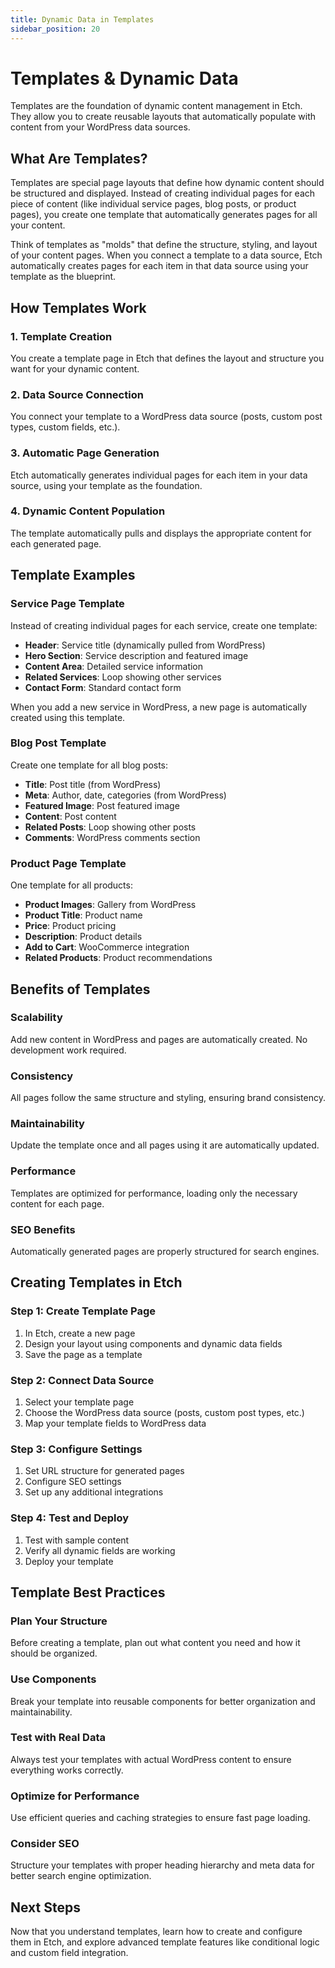 ```yaml
---
title: Dynamic Data in Templates
sidebar_position: 20
---
```


# Templates & Dynamic Data

Templates are the foundation of dynamic content management in Etch. They allow you to create reusable layouts that automatically populate with content from your WordPress data sources.

## What Are Templates?

Templates are special page layouts that define how dynamic content should be structured and displayed. Instead of creating individual pages for each piece of content (like individual service pages, blog posts, or product pages), you create one template that automatically generates pages for all your content.

Think of templates as "molds" that define the structure, styling, and layout of your content pages. When you connect a template to a data source, Etch automatically creates pages for each item in that data source using your template as the blueprint.

## How Templates Work

### 1. **Template Creation**
You create a template page in Etch that defines the layout and structure you want for your dynamic content.

### 2. **Data Source Connection**
You connect your template to a WordPress data source (posts, custom post types, custom fields, etc.).

### 3. **Automatic Page Generation**
Etch automatically generates individual pages for each item in your data source, using your template as the foundation.

### 4. **Dynamic Content Population**
The template automatically pulls and displays the appropriate content for each generated page.

## Template Examples

### **Service Page Template**
Instead of creating individual pages for each service, create one template:

- **Header**: Service title (dynamically pulled from WordPress)
- **Hero Section**: Service description and featured image
- **Content Area**: Detailed service information
- **Related Services**: Loop showing other services
- **Contact Form**: Standard contact form

When you add a new service in WordPress, a new page is automatically created using this template.

### **Blog Post Template**
Create one template for all blog posts:

- **Title**: Post title (from WordPress)
- **Meta**: Author, date, categories (from WordPress)
- **Featured Image**: Post featured image
- **Content**: Post content
- **Related Posts**: Loop showing other posts
- **Comments**: WordPress comments section

### **Product Page Template**
One template for all products:

- **Product Images**: Gallery from WordPress
- **Product Title**: Product name
- **Price**: Product pricing
- **Description**: Product details
- **Add to Cart**: WooCommerce integration
- **Related Products**: Product recommendations

## Benefits of Templates

### **Scalability**
Add new content in WordPress and pages are automatically created. No development work required.

### **Consistency**
All pages follow the same structure and styling, ensuring brand consistency.

### **Maintainability**
Update the template once and all pages using it are automatically updated.

### **Performance**
Templates are optimized for performance, loading only the necessary content for each page.

### **SEO Benefits**
Automatically generated pages are properly structured for search engines.

## Creating Templates in Etch

### **Step 1: Create Template Page**
1. In Etch, create a new page
2. Design your layout using components and dynamic data fields
3. Save the page as a template

### **Step 2: Connect Data Source**
1. Select your template page
2. Choose the WordPress data source (posts, custom post types, etc.)
3. Map your template fields to WordPress data

### **Step 3: Configure Settings**
1. Set URL structure for generated pages
2. Configure SEO settings
3. Set up any additional integrations

### **Step 4: Test and Deploy**
1. Test with sample content
2. Verify all dynamic fields are working
3. Deploy your template

## Template Best Practices

### **Plan Your Structure**
Before creating a template, plan out what content you need and how it should be organized.

### **Use Components**
Break your template into reusable components for better organization and maintainability.

### **Test with Real Data**
Always test your templates with actual WordPress content to ensure everything works correctly.

### **Optimize for Performance**
Use efficient queries and caching strategies to ensure fast page loading.

### **Consider SEO**
Structure your templates with proper heading hierarchy and meta data for better search engine optimization.

## Next Steps

Now that you understand templates, learn how to create and configure them in Etch, and explore advanced template features like conditional logic and custom field integration.
